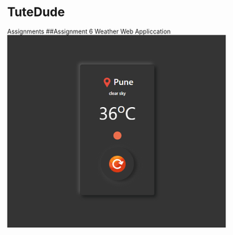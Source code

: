 # TuteDude
Assignments 
##Assignment 6 Weather Web Appliccation
![Alt Text](Weather_App/webApp.png)
